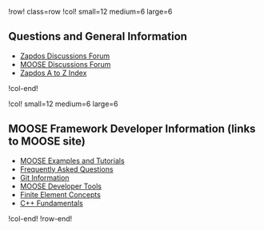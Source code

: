 !row! class=row
!col! small=12 medium=6 large=6
## Questions and General Information

- [Zapdos Discussions Forum](https://github.com/shannon-lab/zapdos/discussions)
- [MOOSE Discussions Forum](https://github.com/idaholab/moose/discussions)
- [Zapdos A to Z Index](help/a-to-z.md)

!col-end!

!col! small=12 medium=6 large=6
## MOOSE Framework Developer Information (links to MOOSE site)

- [MOOSE Examples and Tutorials](https://mooseframework.inl.gov/getting_started/examples_and_tutorials/index.html)
- [Frequently Asked Questions](https://mooseframework.inl.gov/help/faq/index.html)
- [Git Information](https://mooseframework.inl.gov/framework_development/git.html)
- [MOOSE Developer Tools](https://mooseframework.inl.gov/help/development/index.html)
- [Finite Element Concepts](https://mooseframework.inl.gov/help/finite_element_concepts/index.html)
- [C++ Fundamentals](https://mooseframework.inl.gov/help/c++/index.html)

!col-end!
!row-end!
